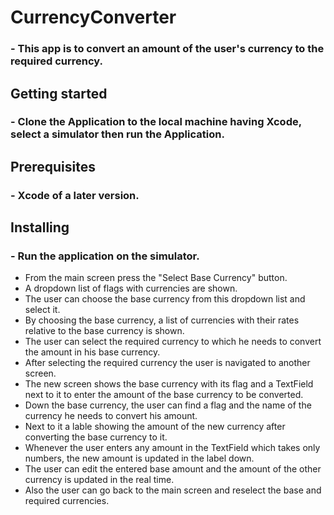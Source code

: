# CurrencyConverter
### - This app is to convert an amount of the user's currency to the required currency.

## Getting started
### - Clone the Application to the local machine having Xcode, select a simulator then run the Application.

## Prerequisites
### - Xcode of a later version.

## Installing
### - Run the application on the simulator.
- From the main screen press the "Select Base Currency" button.
- A dropdown list of flags with currencies are shown.
- The user can choose the base currency from this dropdown list and select it.
- By choosing the base currency, a list of currencies with their rates relative to the base currency is shown.
- The user can select the required currency to which he needs to convert the amount in his base currency.
- After selecting the required currency the user is navigated to another screen.
- The new screen shows the base currency with its flag and a TextField next to it to enter the amount of the base currency to be converted.
- Down the base currency, the user can find a flag and the name of the currency he needs to convert his amount.
- Next to it a lable showing the amount of the new currency after converting the base currency to it.
- Whenever the user enters any amount in the TextField which takes only numbers, the new amount is updated in the label down.
- The user can edit the entered base amount and the amount of the other currency is updated in the real time.
- Also the user can go back to the main screen and reselect the base and required currencies.
